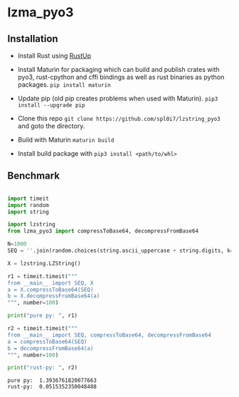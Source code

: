 # lzma_pyo3

## Installation

- Install Rust using [RustUp](https://rustup.rs/)
  
- Install Maturin for packaging which can build and publish crates with pyo3, rust-cpython and cffi bindings as well as rust binaries as python packages. `pip install maturin`
  
- Update pip (old pip creates problems when used with Maturin). `pip3 install --upgrade pip`
  
- Clone this repo `git clone https://github.com/spl0i7/lzstring_pyo3` and goto the directory.
  
- Build with Maturin `maturin build`

- Install build package with `pip3 install <path/to/whl>`

## Benchmark

```python

import timeit
import random
import string

import lzstring
from lzma_pyo3 import compressToBase64, decompressFromBase64

N=1000
SEQ = ''.join(random.choices(string.ascii_uppercase + string.digits, k=N))

X = lzstring.LZString()

r1 = timeit.timeit("""
from __main__ import SEQ, X
a = X.compressToBase64(SEQ)
b = X.decompressFromBase64(a)
""", number=100)

print("pure py: ", r1)

r2 = timeit.timeit("""
from __main__ import SEQ, compressToBase64, decompressFromBase64
a = compressToBase64(SEQ)
b = decompressFromBase64(a)
""", number=100)

print("rust-py: ", r2)

```
```
pure py:  1.3936761820077663
rust-py:  0.0515352350048488
```
